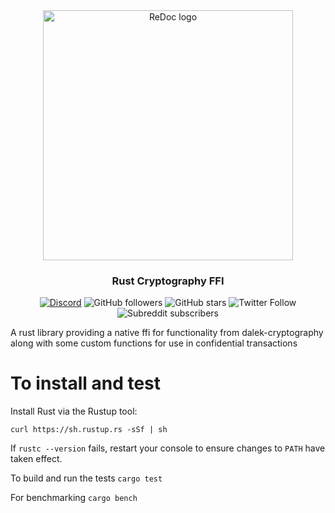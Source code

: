 <div align="center">
  <img alt="ReDoc logo" src="https://raw.githubusercontent.com/catalyst-network/Community/master/media-pack/logo.png" width="400px" />

  ### Rust Cryptography FFI

[![Discord](https://img.shields.io/discord/629667101774446593?color=blueviolet&label=discord)](https://discord.gg/anTP7xm)
![GitHub followers](https://img.shields.io/github/followers/catalyst-network?style=social)
![GitHub stars](https://img.shields.io/github/stars/catalyst-network/community?style=social)
![Twitter Follow](https://img.shields.io/twitter/follow/catalystnetorg?style=social)
![Subreddit subscribers](https://img.shields.io/reddit/subreddit-subscribers/catalystnet?style=social)
</div>

A rust library providing a native ffi for functionality from dalek-cryptography along with some custom functions for use in confidential transactions

# To install and test

Install Rust via the Rustup tool:

```curl https://sh.rustup.rs -sSf | sh```

If ```rustc --version``` fails, restart your console to ensure changes to ```PATH``` have taken effect. 

To build and run the tests
```cargo test``` 

For benchmarking
```cargo bench``` 
